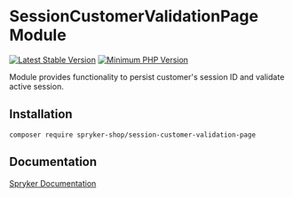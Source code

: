 # SessionCustomerValidationPage Module
[![Latest Stable Version](https://poser.pugx.org/spryker-shop/session-customer-validation-page/v/stable.svg)](https://packagist.org/packages/spryker-shop/session-customer-validation-page)
[![Minimum PHP Version](https://img.shields.io/badge/php-%3E%3D%208.2-8892BF.svg)](https://php.net/)

Module provides functionality to persist customer's session ID and validate active session.

## Installation

```
composer require spryker-shop/session-customer-validation-page
```

## Documentation

[Spryker Documentation](https://docs.spryker.com)
